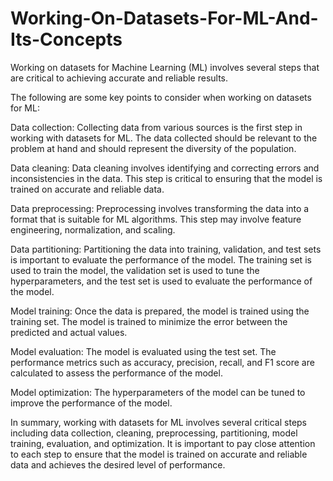 # Working-On-Datasets-For-ML-And-Its-Concepts
Working on datasets for Machine Learning (ML) involves several steps that are critical to achieving accurate and reliable results.


The following are some key points to consider when working on datasets for ML:

Data collection: Collecting data from various sources is the first step in working with datasets for ML. The data collected should be relevant to the problem at hand and should represent the diversity of the population.

Data cleaning: Data cleaning involves identifying and correcting errors and inconsistencies in the data. This step is critical to ensuring that the model is trained on accurate and reliable data.

Data preprocessing: Preprocessing involves transforming the data into a format that is suitable for ML algorithms. This step may involve feature engineering, normalization, and scaling.

Data partitioning: Partitioning the data into training, validation, and test sets is important to evaluate the performance of the model. The training set is used to train the model, the validation set is used to tune the hyperparameters, and the test set is used to evaluate the performance of the model.

Model training: Once the data is prepared, the model is trained using the training set. The model is trained to minimize the error between the predicted and actual values.

Model evaluation: The model is evaluated using the test set. The performance metrics such as accuracy, precision, recall, and F1 score are calculated to assess the performance of the model.

Model optimization: The hyperparameters of the model can be tuned to improve the performance of the model.

In summary, working with datasets for ML involves several critical steps including data collection, cleaning, preprocessing, partitioning, model training, evaluation, and optimization. It is important to pay close attention to each step to ensure that the model is trained on accurate and reliable data and achieves the desired level of performance.
